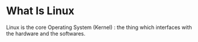# What Is Linux

Linux is the core Operating System (Kernel) : the thing which interfaces with the hardware and the softwares.

